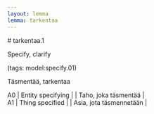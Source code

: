 ```yaml
---
layout: lemma
lemma: tarkentaa
---
```


<div class="sense">
# <span class="sensename">tarkentaa.1</span>

<span class="description">Specify, clarify</span>

(tags: model:specify.01)

<span class="description">Täsmentää, tarkentaa</span>

A0 | Entity specifying |   | Taho, joka täsmentää |  
A1 | Thing specified |   | Asia, jota täsmennetään |  

</div>

